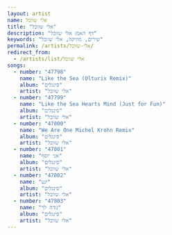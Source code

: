 ```yaml
---
layout: artist
name: אלי שוובל
title: "אלי שוובל"
description: "דף האמן אלי שוובל"
keywords: "שירים, מוזיקה, אלי שוובל"
permalink: /artists/אלי-שוובל/
redirect_from:
  - /artists/list/אלי שוובל
songs:
  - number: "47798"
    name: "Like the Sea (Olturix Remix)"
    album: "סינגלים"
    artist: "אלי שוובל"
  - number: "47799"
    name: "Like the Sea Hearts Mind (Just for Fun)"
    album: "סינגלים"
    artist: "אלי שוובל"
  - number: "47800"
    name: "We Are One Michel Krohn Remix"
    album: "סינגלים"
    artist: "אלי שוובל"
  - number: "47801"
    name: "אני יוסף"
    album: "סינגלים"
    artist: "אלי שוובל"
  - number: "47802"
    name: "יגע"
    album: "סינגלים"
    artist: "אלי שוובל"
  - number: "47803"
    name: "נודה לך"
    album: "סינגלים"
    artist: "אלי שוובל"
---
```

